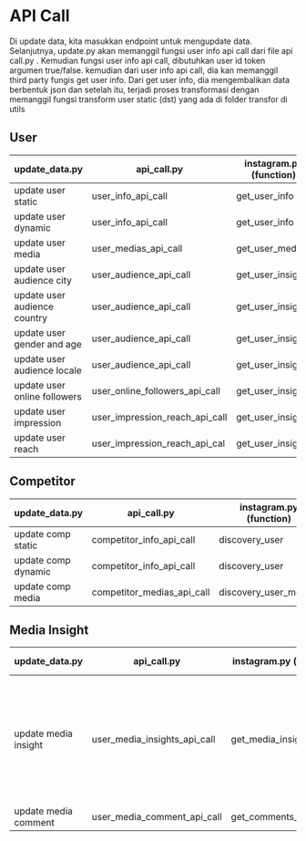 # API Call
Di update data, kita masukkan endpoint untuk mengupdate data. Selanjutnya, update.py akan memanggil fungsi user info api call dari file api call.py . Kemudian fungsi user info api call, dibutuhkan user id token argumen true/false. kemudian dari user info api call, dia kan memanggil third party fungis get user info. Dari get user info, dia mengembalikan data berbentuk json dan setelah itu, terjadi proses transformasi dengan memanggil fungsi transform user static (dst) yang ada di folder transfor di utils

## User

| update_data.py               | api_call.py                    | instagram.py (function) | instagram.py (metrics/fields)   | Schema Instagram                 |
|------------------------------|--------------------------------|-------------------------|---------------------------------|----------------------------------|
| update user static           | user_info_api_call             | get_user_info           | fields = None                   | user                             |
| update user dynamic          | user_info_api_call             | get_user_info           | fields = None                   | user_data                        |
| update user media            | user_medias_api_call           | get_user_medias         | fields = None                   | media                            |
| update user audience city    | user_audience_api_call         | get_user_insights       | metrics = ‘audience_city’       | user_insight_audience_city       |
| update user audience country | user_audience_api_call         | get_user_insights       | metrics = ‘audience_country’    | user_insight_audience_country    |
| update user gender and age   | user_audience_api_call         | get_user_insights       | metrics = ‘audience_gender_age’ | user_insight_audience_gender_age |
| update user audience locale  | user_audience_api_call         | get_user_insights       | metrics = ‘audience_locale’     | user_insight_audience_locale     |
| update user online followers | user_online_followers_api_call | get_user_insights       | metrics = ‘online_followers’    | user_insight_online_follower     |
| update user impression       | user_impression_reach_api_call | get_user_insights       | metrics = ‘impression’          | user_insight_reach               |
| update user reach            | user_impression_reach_api_cal  | get_user_insights       | metrics = ‘reach’               | user_insight_impression          |

## Competitor

| update_data.py      | api_call.py                | instagram.py (function)  | instagram.py (metrics/fields) | Schema   Instagram |
|---------------------|----------------------------|-----------------------|----------------------------|--------------------|
| update comp static  | competitor_info_api_call   | discovery_user        | fields = None              | user               |
| update comp dynamic | competitor_info_api_call   | discovery_user        | fields = None              | user_data          |
| update comp media   | competitor_medias_api_call | discovery_user_medias | fields = None              | media              |

## Media Insight


| update_data.py       | api_call.py                  | instagram.py (function)  | instagram.py (metrics/fields)                                                                                                                                                                                                                                                                                               | Schema   Instagram |
|----------------------|------------------------------|-----------------------|--------------------------------------------------------------------------------------------------------------------------------------------------------------------------------------------------------------------------------------------------------------------------------------------------------------------------|--------------------|
| update media insight | user_media_insights_api_call | get_media_insights    | image_metric = ['engagement',   'reach', 'impressions', 'saved'] <br />video_metric = ['engagement', 'reach', 'impressions', 'saved',   'video_views'] <br /> album_metric = ['carousel_album_engagement', 'carousel_album_impressions',   'carousel_album_reach',    'carousel_album_saved', 'carousel_album_video_views'] | media_insight      |
| update media comment | user_media_comment_api_call  | get_comments_by_media | fields = None                                                                                                                                                                                                                                                                                                            | media_comments     |
